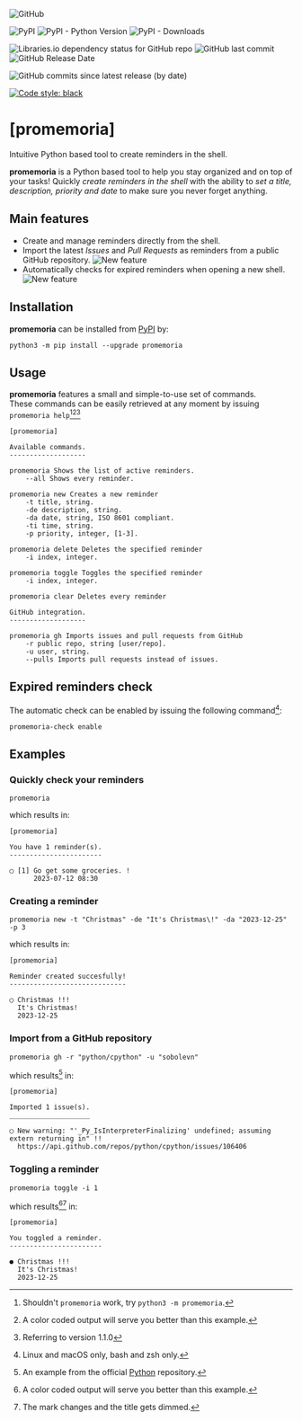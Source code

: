 ![GitHub](https://img.shields.io/github/license/diantonioandrea/promemoria)

![PyPI](https://img.shields.io/pypi/v/promemoria?label=promemoria%20on%20pypi)
![PyPI - Python Version](https://img.shields.io/pypi/pyversions/promemoria)
![PyPI - Downloads](https://img.shields.io/pypi/dm/promemoria)

![Libraries.io dependency status for GitHub repo](https://img.shields.io/librariesio/github/diantonioandrea/promemoria)
![GitHub last commit](https://img.shields.io/github/last-commit/diantonioandrea/promemoria)
![GitHub Release Date](https://img.shields.io/github/release-date/diantonioandrea/promemoria)

![GitHub commits since latest release (by date)](https://img.shields.io/github/commits-since/diantonioandrea/promemoria/latest)

[![Code style: black](https://img.shields.io/badge/code%20style-black-000000.svg)](https://github.com/psf/black)

# [promemoria]

Intuitive Python based tool to create reminders in the shell.

**promemoria** is a Python based tool to help you stay organized and on top of your tasks! Quickly *create reminders in the shell* with the ability to *set a title, description, priority and date* to make sure you never forget anything.

## Main features

- Create and manage reminders directly from the shell.
- Import the latest *Issues* and *Pull Requests* as reminders from a public GitHub repository. ![New feature](https://img.shields.io/badge/new-green)
- Automatically checks for expired reminders when opening a new shell. ![New feature](https://img.shields.io/badge/new-green)

## Installation

**promemoria** can be installed from [PyPI](https://pypi.org) by:

```
python3 -m pip install --upgrade promemoria
```

## Usage

**promemoria** features a small and simple-to-use set of commands.  
These commands can be easily retrieved at any moment by issuing `promemoria help`[^1][^2][^3]

[^1]: Shouldn't `promemoria` work, try `python3 -m promemoria`.

[^2]: A color coded output will serve you better than this example.

[^3]: Referring to version 1.1.0

```
[promemoria]

Available commands.
-------------------

promemoria Shows the list of active reminders.
    --all Shows every reminder.

promemoria new Creates a new reminder
    -t title, string.
    -de description, string. 
    -da date, string, ISO 8601 compliant.
    -ti time, string.
    -p priority, integer, [1-3].

promemoria delete Deletes the specified reminder
    -i index, integer.

promemoria toggle Toggles the specified reminder
    -i index, integer.

promemoria clear Deletes every reminder

GitHub integration.
-------------------

promemoria gh Imports issues and pull requests from GitHub
    -r public repo, string [user/repo].
    -u user, string.
    --pulls Imports pull requests instead of issues.
```

## Expired reminders check

The automatic check can be enabled by issuing the following command[^4]:

[^4]: Linux and macOS only, bash and zsh only.

```
promemoria-check enable
```

## Examples

### Quickly check your reminders

```
promemoria
```

which results in:

```
[promemoria]

You have 1 reminder(s).
-----------------------

◯ [1] Go get some groceries. !
      2023-07-12 08:30
```

### Creating a reminder

```
promemoria new -t "Christmas" -de "It's Christmas\!" -da "2023-12-25" -p 3
```

which results in:

```
[promemoria]

Reminder created succesfully!
-----------------------------

◯ Christmas !!!
  It's Christmas!
  2023-12-25
```

### Import from a GitHub repository

```
promemoria gh -r "python/cpython" -u "sobolevn"
```

which results[^5] in:

[^5]: An example from the official [Python](https://github.com/python/cpython) repository.

```
[promemoria]

Imported 1 issue(s).
____________________

◯ New warning: "'_Py_IsInterpreterFinalizing' undefined; assuming extern returning in" !!
  https://api.github.com/repos/python/cpython/issues/106406
```

### Toggling a reminder

```
promemoria toggle -i 1
````

which results[^2][^6] in:

[^6]: The mark changes and the title gets dimmed.

```
[promemoria]

You toggled a reminder.
-----------------------

● Christmas !!!
  It's Christmas!
  2023-12-25
```